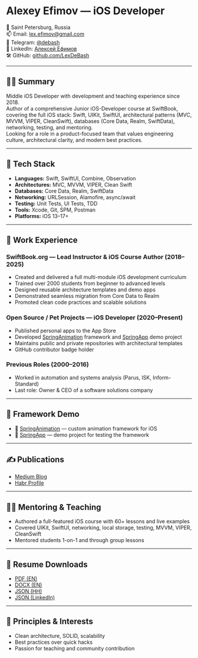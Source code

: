 
# Alexey Efimov — iOS Developer

📍 Saint Petersburg, Russia  
📫 Email: [lex.efimov@gmail.com](mailto:lex.efimov@gmail.com)  
💬 Telegram: [@debash](https://t.me/debash)  
💼 LinkedIn: [Алексей Ефимов](https://www.linkedin.com/in/алексей-ефимов-965068129)  
🛠 GitHub: [github.com/LexDeBash](https://github.com/LexDeBash)

---

## 👨‍💻 Summary

Middle iOS Developer with development and teaching experience since 2018.  
Author of a comprehensive Junior iOS-Developer course at SwiftBook, covering the full iOS stack: Swift, UIKit, SwiftUI, architectural patterns (MVC, MVVM, VIPER, CleanSwift), databases (Core Data, Realm, SwiftData), networking, testing, and mentoring.  
Looking for a role in a product-focused team that values engineering culture, architectural clarity, and modern best practices.

---

## 🧰 Tech Stack

- **Languages:** Swift, SwiftUI, Combine, Observation
- **Architectures:** MVC, MVVM, VIPER, Clean Swift
- **Databases:** Core Data, Realm, SwiftData
- **Networking:** URLSession, Alamofire, async/await
- **Testing:** Unit Tests, UI Tests, TDD
- **Tools:** Xcode, Git, SPM, Postman
- **Platforms:** iOS 13–17+

---

## 💼 Work Experience

### SwiftBook.org — Lead Instructor & iOS Course Author (2018–2025)

- Created and delivered a full multi-module iOS development curriculum
- Trained over 2000 students from beginner to advanced levels
- Designed reusable architecture templates and demo apps
- Demonstrated seamless migration from Core Data to Realm
- Promoted clean code practices and scalable solutions

### Open Source / Pet Projects — iOS Developer (2020–Present)

- Published personal apps to the App Store  
- Developed [SpringAnimation](https://github.com/LexDeBash/SpringAnimation) framework and [SpringApp](https://github.com/LexDeBash/SpringApp) demo project  
- Maintains public and private repositories with architectural templates  
- GitHub contributor badge holder

### Previous Roles (2000–2016)

- Worked in automation and systems analysis (Parus, ISK, Inform-Standard)
- Last role: Owner & CEO of a software solutions company

---

## 🧪 Framework Demo

- 🧱 [SpringAnimation](https://github.com/LexDeBash/SpringAnimation) — custom animation framework for iOS
- 🧪 [SpringApp](https://github.com/LexDeBash/SpringApp) — demo project for testing the framework

---

## ✍️ Publications

- [Medium Blog](https://medium.com/@debash)
- [Habr Profile](https://habr.com/ru/users/Debash/articles/)

---

## 🧑‍🏫 Mentoring & Teaching

- Authored a full-featured iOS course with 60+ lessons and live examples
- Covered UIKit, SwiftUI, networking, local storage, testing, MVVM, VIPER, CleanSwift
- Mentored students 1-on-1 and through group lessons

---

## 📄 Resume Downloads

- [PDF (EN)](./Alexey_Efimov_iOS_Resume_EN.pdf)
- [DOCX (EN)](./Alexey_Efimov_iOS_Resume_EN.docx)
- [JSON (HH)](./Alexey_Efimov_Resume_HH.json)
- [JSON (LinkedIn)](./Alexey_Efimov_Resume_LinkedIn.json)

---

## 🧠 Principles & Interests

- Clean architecture, SOLID, scalability
- Best practices over quick hacks
- Passion for teaching and community contribution
